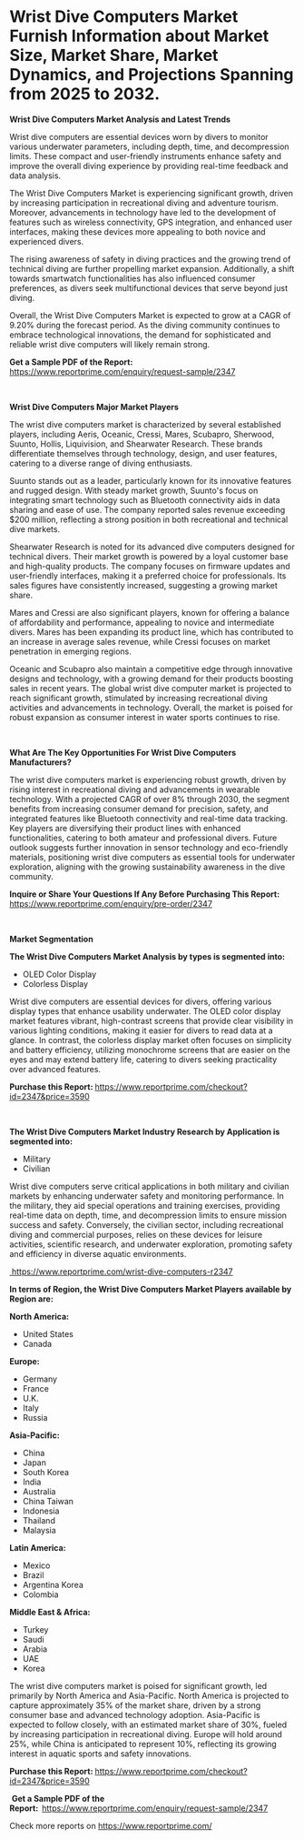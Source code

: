 <p><h1>Wrist Dive Computers Market Furnish Information about Market Size, Market Share, Market Dynamics, and Projections Spanning from 2025 to 2032.</h1></p><p><strong>Wrist Dive Computers Market Analysis and Latest Trends</strong></p>
<p><p>Wrist dive computers are essential devices worn by divers to monitor various underwater parameters, including depth, time, and decompression limits. These compact and user-friendly instruments enhance safety and improve the overall diving experience by providing real-time feedback and data analysis. </p><p>The Wrist Dive Computers Market is experiencing significant growth, driven by increasing participation in recreational diving and adventure tourism. Moreover, advancements in technology have led to the development of features such as wireless connectivity, GPS integration, and enhanced user interfaces, making these devices more appealing to both novice and experienced divers. </p><p>The rising awareness of safety in diving practices and the growing trend of technical diving are further propelling market expansion. Additionally, a shift towards smartwatch functionalities has also influenced consumer preferences, as divers seek multifunctional devices that serve beyond just diving. </p><p>Overall, the Wrist Dive Computers Market is expected to grow at a CAGR of 9.20% during the forecast period. As the diving community continues to embrace technological innovations, the demand for sophisticated and reliable wrist dive computers will likely remain strong.</p></p>
<p><strong>Get a Sample PDF of the Report:&nbsp;</strong> <a href="https://www.reportprime.com/enquiry/request-sample/2347?utm_campaign=2731&utm_medium=2&utm_source=Github&utm_content=ia&utm_term=18032025&utm_id=wrist-dive-computers">https://www.reportprime.com/enquiry/request-sample/2347</a></p>
<p>&nbsp;</p>
<p><strong>Wrist Dive Computers Major Market Players</strong></p>
<p><p>The wrist dive computers market is characterized by several established players, including Aeris, Oceanic, Cressi, Mares, Scubapro, Sherwood, Suunto, Hollis, Liquivision, and Shearwater Research. These brands differentiate themselves through technology, design, and user features, catering to a diverse range of diving enthusiasts.</p><p>Suunto stands out as a leader, particularly known for its innovative features and rugged design. With steady market growth, Suunto's focus on integrating smart technology such as Bluetooth connectivity aids in data sharing and ease of use. The company reported sales revenue exceeding $200 million, reflecting a strong position in both recreational and technical dive markets.</p><p>Shearwater Research is noted for its advanced dive computers designed for technical divers. Their market growth is powered by a loyal customer base and high-quality products. The company focuses on firmware updates and user-friendly interfaces, making it a preferred choice for professionals. Its sales figures have consistently increased, suggesting a growing market share.</p><p>Mares and Cressi are also significant players, known for offering a balance of affordability and performance, appealing to novice and intermediate divers. Mares has been expanding its product line, which has contributed to an increase in average sales revenue, while Cressi focuses on market penetration in emerging regions.</p><p>Oceanic and Scubapro also maintain a competitive edge through innovative designs and technology, with a growing demand for their products boosting sales in recent years. The global wrist dive computer market is projected to reach significant growth, stimulated by increasing recreational diving activities and advancements in technology. Overall, the market is poised for robust expansion as consumer interest in water sports continues to rise.</p></p>
<p>&nbsp;</p>
<p><strong>What Are The Key Opportunities For Wrist Dive Computers Manufacturers?</strong></p>
<p><p>The wrist dive computers market is experiencing robust growth, driven by rising interest in recreational diving and advancements in wearable technology. With a projected CAGR of over 8% through 2030, the segment benefits from increasing consumer demand for precision, safety, and integrated features like Bluetooth connectivity and real-time data tracking. Key players are diversifying their product lines with enhanced functionalities, catering to both amateur and professional divers. Future outlook suggests further innovation in sensor technology and eco-friendly materials, positioning wrist dive computers as essential tools for underwater exploration, aligning with the growing sustainability awareness in the dive community.</p></p>
<p><strong>Inquire or Share Your Questions If Any Before Purchasing This Report:</strong> <a href="https://www.reportprime.com/enquiry/pre-order/2347?utm_campaign=2731&utm_medium=2&utm_source=Github&utm_content=ia&utm_term=18032025&utm_id=wrist-dive-computers">https://www.reportprime.com/enquiry/pre-order/2347</a></p>
<p>&nbsp;</p>
<p><strong>Market Segmentation</strong></p>
<p><strong>The Wrist Dive Computers Market Analysis by types is segmented into:</strong></p>
<p><ul><li>OLED Color Display</li><li>Colorless Display</li></ul></p>
<p><p>Wrist dive computers are essential devices for divers, offering various display types that enhance usability underwater. The OLED color display market features vibrant, high-contrast screens that provide clear visibility in various lighting conditions, making it easier for divers to read data at a glance. In contrast, the colorless display market often focuses on simplicity and battery efficiency, utilizing monochrome screens that are easier on the eyes and may extend battery life, catering to divers seeking practicality over advanced features.</p></p>
<p><strong>Purchase this Report:&nbsp;</strong><a href="https://www.reportprime.com/checkout?id=2347&price=3590&utm_campaign=2731&utm_medium=2&utm_source=Github&utm_content=ia&utm_term=18032025&utm_id=wrist-dive-computers">https://www.reportprime.com/checkout?id=2347&price=3590</a></p>
<p>&nbsp;</p>
<p><strong>The Wrist Dive Computers Market Industry Research by Application is segmented into:</strong></p>
<p><ul><li>Military</li><li>Civilian</li></ul></p>
<p><p>Wrist dive computers serve critical applications in both military and civilian markets by enhancing underwater safety and monitoring performance. In the military, they aid special operations and training exercises, providing real-time data on depth, time, and decompression limits to ensure mission success and safety. Conversely, the civilian sector, including recreational diving and commercial purposes, relies on these devices for leisure activities, scientific research, and underwater exploration, promoting safety and efficiency in diverse aquatic environments.</p></p>
<p><a href="https://www.reportprime.com/wrist-dive-computers-r2347?utm_campaign=2731&utm_medium=2&utm_source=Github&utm_content=ia&utm_term=18032025&utm_id=wrist-dive-computers">&nbsp;https://www.reportprime.com/wrist-dive-computers-r2347</a></p>
<p><strong>In terms of Region, the Wrist Dive Computers Market Players available by Region are:</strong></p>
<p>
    <p> <strong> North America: </strong>
        <ul>
            <li>United States</li>
            <li>Canada</li>
        </ul>
        </p> 
    <p> <strong> Europe: </strong>
        <ul>
            <li>Germany</li>
            <li>France</li>
            <li>U.K.</li>
            <li>Italy</li>
            <li>Russia</li>
        </ul>
        </p> 
    <p> <strong> Asia-Pacific: </strong>
        <ul>
            <li>China</li>
            <li>Japan</li>
            <li>South Korea</li>
            <li>India</li>
            <li>Australia</li>
            <li>China Taiwan</li>
            <li>Indonesia</li>
            <li>Thailand</li>
            <li>Malaysia</li>
        </ul>
        </p> 
    <p> <strong> Latin America: </strong>
        <ul>
            <li>Mexico</li>
            <li>Brazil</li>
            <li>Argentina Korea</li>
            <li>Colombia</li>
        </ul>
        </p> 
    <p> <strong> Middle East & Africa: </strong>
        <ul>
            <li>Turkey</li>
            <li>Saudi</li>
            <li>Arabia</li>
            <li>UAE</li>
            <li>Korea</li>
        </ul>
    </p>
    </p>
<p><p>The wrist dive computers market is poised for significant growth, led primarily by North America and Asia-Pacific. North America is projected to capture approximately 35% of the market share, driven by a strong consumer base and advanced technology adoption. Asia-Pacific is expected to follow closely, with an estimated market share of 30%, fueled by increasing participation in recreational diving. Europe will hold around 25%, while China is anticipated to represent 10%, reflecting its growing interest in aquatic sports and safety innovations.</p></p>
<p><strong>Purchase this Report: </strong><a href="https://www.reportprime.com/checkout?id=2347&price=3590&utm_campaign=2731&utm_medium=2&utm_source=Github&utm_content=ia&utm_term=18032025&utm_id=wrist-dive-computers">https://www.reportprime.com/checkout?id=2347&price=3590</a></p>
<p>&nbsp;<strong>Get a Sample PDF of the Report:&nbsp;&nbsp;</strong><a href="https://www.reportprime.com/enquiry/request-sample/2347?utm_campaign=2731&utm_medium=2&utm_source=Github&utm_content=ia&utm_term=18032025&utm_id=wrist-dive-computers">https://www.reportprime.com/enquiry/request-sample/2347</a></p>
<p><strong></strong></p>
<p>Check more reports on <a href="https://www.reportprime.com/?utm_campaign=2731&utm_medium=2&utm_source=Github&utm_content=ia&utm_term=18032025&utm_id=wrist-dive-computers">https://www.reportprime.com/</a></p>